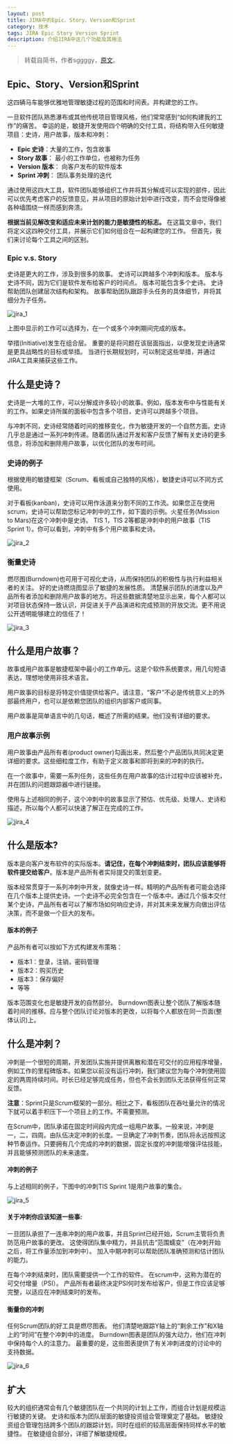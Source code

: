 ```yaml
---
layout: post
title: JIRA中的Epic、Story、Version和Sprint
category: 技术
tags: JIRA Epic Story Version Sprint
description: 介绍JIRA中这几个功能及其用法
---
```


> 转载自简书，作者sggggy，[原文](https://www.jianshu.com/p/ccdc53f418ab)。

## Epic、Story、Version和Sprint

这四辆马车能够优雅地管理敏捷过程的范围和时间表。并构建您的工作。

一旦软件团队熟悉瀑布或其他传统项目管理风格，他们常常感到“如何构建我的工作”的痛苦。 幸运的是，敏捷开发使用四个明确的交付工具，将结构带入任何敏捷项目：史诗，用户故事，版本和冲刺：

- **Epic 史诗**：大量的工作，包含故事
- **Story 故事**： 最小的工作单位，也被称为任务
- **Version 版本**： 向客户发布的软件版本
- **Sprint 冲刺**： 团队事务处理的迭代

通过使用这四大工具，软件团队能够组织工作并将其分解成可以实现的部件，因此可以优先考虑客户的反馈意见，并从项目的原始计划中进行改变，而不会觉得像被各种墙围绕一样而感到奔溃。

**根据当前见解改变和适应未来计划的能力是敏捷性的标志。** 在这篇文章中，我们将定义这四种交付工具，并展示它们如何组合在一起构建您的工作。 但首先，我们来讨论每个工具之间的区别。

### Epic v.s. Story

史诗是更大的工作，涉及到很多的故事。 史诗可以跨越多个冲刺和版本。 版本与史诗不同，因为它们是软件发布给客户的时间点。 版本可能包含多个史诗。 史诗帮助团队创建层次结构和架构。 故事帮助团队跟踪手头任务的具体细节，并将其细分为子任务。

![jira_1](http://oxpypycim.bkt.clouddn.com/jira_1.png)

上图中显示的工作可以选择为，在一个或多个冲刺期间完成的版本。

举措(Initiative)发生在组合层。 重要的是将问题在该层面指出，以便发现史诗通常是更具战略性的目标或举措。 当进行长期规划时，可以制定这些举措，并通过JIRA工具来捕获这些工作。

## 什么是史诗？

史诗是一大堆的工作，可以分解成许多较小的故事。例如，版本发布中与性能有关的工作。如果史诗所属的面板中包含多个项目，史诗可以跨越多个项目。

与冲刺不同，史诗经常随着时间的推移变化，作为敏捷开发的一个自然方面。史诗几乎总是通过一系列冲刺传递。随着团队通过开发和客户反馈了解有关史诗的更多信息，将添加和删除用户故事，以优化团队的发布时间。

### 史诗的例子

根据使用的敏捷框架（Scrum、看板或自己独特的风格），敏捷史诗可以不同方式使用。

对于看板(kanban)，史诗可以用作泳道来分割不同的工作流。如果您正在使用scrum，史诗可以帮助您标记冲刺中的工作，如下面的示例。火星任务(Mission to Mars)在这个冲刺中是史诗。 TIS 1，TIS 2等都是冲刺中的用户故事（TIS Sprint 1）。你可以看到，冲刺中有多个用户故事和史诗。

![jira_2](http://oxpypycim.bkt.clouddn.com/jira_2.png)

### 衡量史诗

燃尽图(Burndown)也可用于可视化史诗，从而保持团队的积极性与执行利益相关者的关注。 好的史诗燃烧图显示了敏捷的发展性质。 清楚展示团队的进度以及产品所有者添加和删除用户故事的地方。将这些数据清楚地显示出来，每个人都可以对项目状态保持一致认识，并促进关于产品演进和完成预测的开放交流。更不用说公开透明能够建立的信任了！

![jira_3](http://oxpypycim.bkt.clouddn.com/jira_3.png)

## 什么是用户故事？

故事或用户故事是敏捷框架中最小的工作单元。这是个软件系统要求，用几句短语表达，理想地使用非技术语言。

用户故事的目标是将特定价值提供给客户。请注意，“客户”不必是传统意义上的外部最终用户，也可以是依赖您团队的组织内部客户或同事。

用户故事是简单语言中的几句话，概述了所需的结果。他们没有详细的要求。

### 用户故事示例

用户故事由产品所有者(product owner)勾画出来，然后整个产品团队共同决定更详细的要求。这些细粒度工作，有助于定义故事和即将到来的冲刺的执行。

在一个故事中，需要一系列任务，这些任务在用户故事的估计过程中应该被补充，并在团队的问题跟踪器中进行链接。

使用与上述相同的例子，这个冲刺中的故事显示了预估、优先级、处理人、史诗和描述，所以每个人都可以快速了解正在完成的工作。

![jira_4](http://oxpypycim.bkt.clouddn.com/jira_4.png)

## 什么是版本?

版本是向客户发布软件的实际版本。**请记住，在每个冲刺结束时，团队应该能够将软件提交给客户**。版本是产品所有者实际提交的策划变更。

版本经常贯穿于一系列冲刺中开发，就像史诗一样。精明的产品所有者可能会选择在几个版本上提供史诗。一个史诗不必完全包含在一个版本中。通过几个版本交付某个史诗，产品所有者可以了解市场如何响应史诗，并对其未来发展方向做出评估决策，而不是做一个巨大的发布。

#### 版本的例子

产品所有者可以按如下方式构建发布策略：

- 版本1：登录，注销，密码管理
- 版本2：购买历史
- 版本3：保存偏好
- 等等

版本范围变化也是敏捷开发的自然部分。 Burndown图表让整个团队了解版本随着时间的推移。应与整个团队讨论对版本的更改，以将每个人都放在同一页面(整体认识)上。

## 什么是冲刺？

冲刺是一个很短的周期，开发团队实施并提供离散和潜在可交付的应用程序增量，例如工作的里程碑版本。如果您以前没有运行冲刺，我们建议您为每个冲刺使用固定的两周持续时间。时长已经足够完成任务，但也不会长到团队无法获得任何正常反馈。

**注意**：Sprint只是Scrum框架的一部分。相比之下，看板团队在吞吐量允许的情况下就可以着手积压下一个项目上的工作。不需要预测。

在Scrum中，团队承诺在固定时间段内完成一组用户故事。一般来说，冲刺是一，二，四周。由队伍决定冲刺的长度。一旦确定了冲刺节奏，团队将永远按照这种节奏运作。只要拥有几个完成的冲刺的数据，固定长度的冲刺能增强评估技能，并且能够预测团队的未来速度。

#### 冲刺的例子

与上述相同的例子，下图中的冲刺TIS Sprint 1是用户故事的集合。

![jira_5](http://oxpypycim.bkt.clouddn.com/jira_5.png)

#### 关于冲刺你应该知道一些事:

一旦团队承担了一连串冲刺的用户故事，并且Sprint已经开始，Scrum主管将负责防范用户故事的更改。 这使得团队集中精力，并且抗击“范围蠕变”（在冲刺开始之后，将工作量添加到冲刺中）。 加入中期冲刺可以帮助团队准确预测和估计团队的能力。

在每个冲刺结束时，团队需要提供一个工作的软件。 在scrum中，这称为潜在的可交付增量（PSI）。 产品所有者最终决定PSI何时发布给客户，但是工作应该足够完整，以适应在冲刺结束时的发布。

#### 衡量你的冲刺

任何Scrum团队的好工具是燃尽图表。 他们清楚地跟踪Y轴上的“剩余工作”和X轴上的“时间”在整个冲刺中的进度。 Burndown图表是团队的强大动力，他们在冲刺中保持每个人的注意力。 最重要的是，这些图表提供了有关冲刺进度的讨论中的支持数据。

![jira_6](http://oxpypycim.bkt.clouddn.com/jira_6.png)

## 扩大

较大的组织通常会有几个敏捷团队在一个共同的计划上工作，而组合计划是规模运行敏捷的关键。 史诗和版本为团队层面的敏捷投资组合管理奠定了基础。 敏捷投资组合管理包括跨多个团队的跟踪计划，同时在组织的较高层面保持同样水平的敏捷性。 在敏捷组合部分，详细了解敏捷规模。

